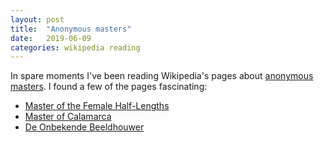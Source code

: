 ```yaml
---
layout: post
title:  "Anonymous masters"
date:   2019-06-09
categories: wikipedia reading
---
```


In spare moments I've been reading Wikipedia's pages about [anonymous masters](https://en.wikipedia.org/wiki/List_of_anonymous_masters). I found a few of the pages fascinating:

* [Master of the Female Half-Lengths](https://en.wikipedia.org/wiki/Master_of_the_Female_Half-Lengths)
* [Master of Calamarca](https://en.wikipedia.org/wiki/Master_of_Calamarca)
* [De Onbekende Beeldhouwer](https://en.wikipedia.org/wiki/De_Onbekende_Beeldhouwer)
